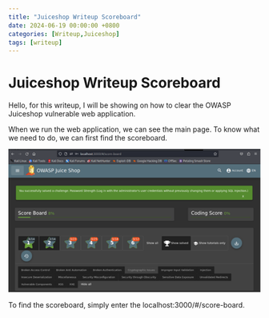 ```yaml
---
title: "Juiceshop Writeup Scoreboard"
date: 2024-06-19 00:00:00 +0800
categories: [Writeup,Juiceshop]
tags: [writeup]
---
```


# Juiceshop Writeup Scoreboard


Hello, for this writeup, I will be showing on how to clear the OWASP Juiceshop vulnerable web application.

When we run the web application, we can see the main page. To know what we need to do, we can first find the scoreboard.

![Juiceship scoreboard](../pic/scoreboard.png)

To find the scoreboard, simply enter the localhost:3000/#/score-board.